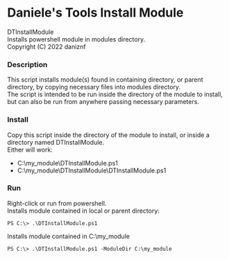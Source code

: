 # Daniele's Tools Install Module
DTInstallModule<br>
Installs powershell module in modules directory.<br>
Copyright (C) 2022 daniznf

### Description
This script installs module(s) found in containing directory, or parent directory, by copying necessary files into modules directory.<br>
The script is intended to be run inside the directory of the module to install, but can also be run from anywhere passing necessary parameters.

### Install
Copy this script inside the directory of the module to install, or inside a directory named DTInstallModule.<br>
Either will work:
- C:\my_module\DTInstallModule.ps1
- C:\my_module\DTInstallModule\DTInstallModule.ps1

### Run
Right-click or run from powershell.<br>
Installs module contained in local or parent directory:
```
PS C:\> .\DTInstallModule.ps1
```

Installs module contained in C:\my_module
```
PS C:\> .\DTInstallModule.ps1 -ModuleDir C:\my_module
```
